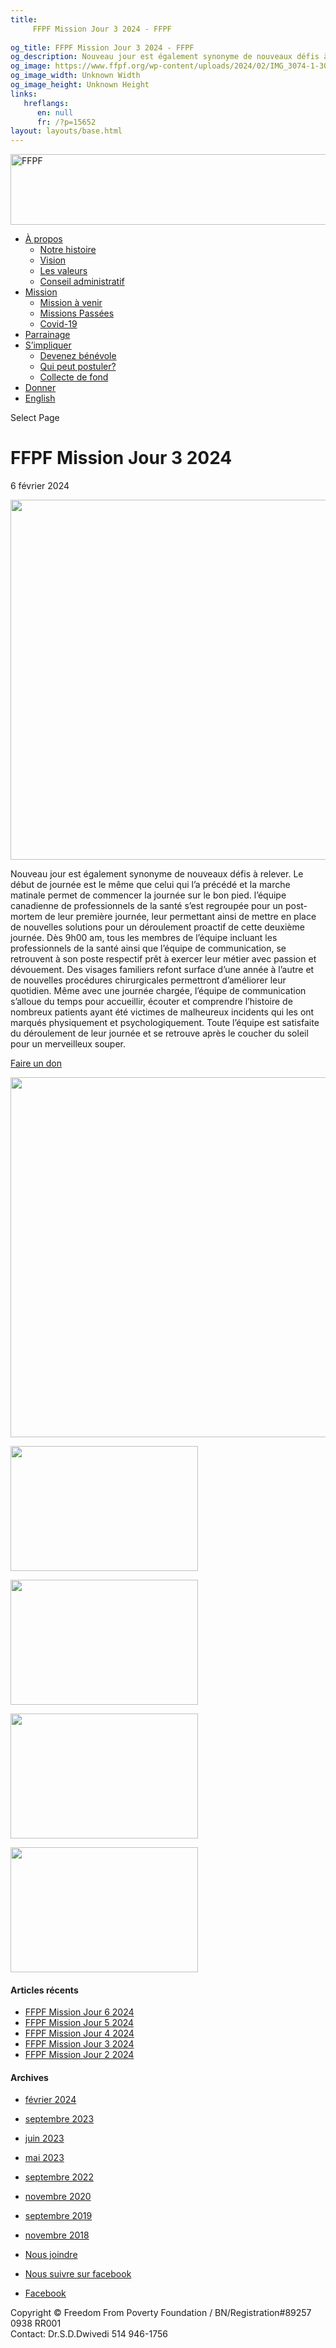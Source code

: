 ```yaml
---
title: 
     FFPF Mission Jour 3 2024 - FFPF
    
og_title: FFPF Mission Jour 3 2024 - FFPF
og_description: Nouveau jour est également synonyme de nouveaux défis à relever. Le début de journée est le même que celui qui l’a précédé et la marche matinale permet de commencer la journée sur le bon pied. l’équipe canadienne de professionnels de la santé s’est regroupée pour un post-mortem de leur première journée, leur permettant ainsi de […]
og_image: https://www.ffpf.org/wp-content/uploads/2024/02/IMG_3074-1-300x200.jpeg
og_image_width: Unknown Width
og_image_height: Unknown Height
links:
   hreflangs:
      en: null
      fr: /?p=15652
layout: layouts/base.html
---
```

[ <img src='/wp-content/uploads/2018/10/logo-ffpf.webp' width='505'
height='113' alt='FFPF' /> ](/en/sponsorship-tag/surgery/)

  * [ À propos ](/fr/a-propos)
    * [ Notre histoire ](/fr/a-propos#histoire)
    * [ Vision ](/fr/a-propos#vision)
    * [ Les valeurs ](/fr/a-propos#valeurs)
    * [ Conseil administratif ](/fr/a-propos#conseil)
  * [ Mission ](/fr/mission)
    * [ Mission à venir ](/fr/mission#venir)
    * [ Missions Passées ](/fr/mission#passées)
    * [ Covid-19 ](/fr/covid-19)
  * [ Parrainage ](/fr/parrainage/)
  * [ S’impliquer ](/fr/simpliquer)
    * [ Devenez bénévole ](/fr/simpliquer#benevole)
    * [ Qui peut postuler? ](/fr/simpliquer#inscrire)
    * [ Collecte de fond ](/fr/simpliquer#collecte)
  * [ Donner ](/donner)
  * [ English ]( /en/article/2024/02/06/feb-6-2024/)

[ ]( )

Select Page

#  FFPF Mission Jour 3 2024

6 février 2024

<img src='/wp-content/uploads/2024/02/2-1-1024x576.webp' width='1024'
height='576' />

Nouveau jour est également synonyme de nouveaux défis à relever. Le début de
journée est le même que celui qui l’a précédé et la marche matinale permet de
commencer la journée sur le bon pied. l’équipe canadienne de professionnels de
la santé s’est regroupée pour un post-mortem de leur première journée, leur
permettant ainsi de mettre en place de nouvelles solutions pour un déroulement
proactif de cette deuxième journée. Dès 9h00 am, tous les membres de l’équipe
incluant les professionnels de la santé ainsi que l’équipe de communication,
se retrouvent à son poste respectif prêt à exercer leur métier avec passion et
dévouement. Des visages familiers refont surface d’une année à l’autre et de
nouvelles procédures chirurgicales permettront d’améliorer leur quotidien.
Même avec une journée chargée, l’équipe de communication s’alloue du temps
pour accueillir, écouter et comprendre l’histoire de nombreux patients ayant
été victimes de malheureux incidents qui les ont marqués physiquement et
psychologiquement. Toute l’équipe est satisfaite du déroulement de leur
journée et se retrouve après le coucher du soleil pour un merveilleux souper.

[ Faire un don  ](/en/donate/)

<img src='/wp-content/uploads/2024/02/11-1024x576.webp' width='1024'
height='576' />

[ <img src='/wp-content/uploads/2024/02/IMG_2831-1-300x200.webp' width='300'
height='200' /> ](img_2831-2/)

[ <img src='/wp-content/uploads/2024/02/IMG_3088-2-300x200.webp' width='300'
height='200' /> ](img_3088-3/)

[ <img src='/wp-content/uploads/2024/02/IMG_2865-1-300x200.webp' width='300'
height='200' /> ](img_2865-2/)

  

[ <img src='/wp-content/uploads/2024/02/IMG_3074-1-300x200.webp' width='300'
height='200' /> ](img_3074-2/)

  

####  Articles récents

  * [ FFPF Mission Jour 6 2024 ]( /fr/article/2024/02/09/ffpf-mission-jour-6-2024/)
  * [ FFPF Mission Jour 5 2024 ](/fr)
  * [ FFPF Mission Jour 4 2024 ]( /fr/article/2024/02/08/mission-ffpf-2024-jour-4/)
  * [ FFPF Mission Jour 3 2024 ]( /fr/article/2024/02/06/mission-ffpf-2023-jour-3/)
  * [ FFPF Mission Jour 2 2024 ]( /fr/article/2024/02/05/mission-ffpf-2024-jour-2/)

####  Archives

  * [ février 2024 ](/)
  * [ septembre 2023 ]( /en/article/2023/09/)
  * [ juin 2023 ]( /en/article/2023/06/)
  * [ mai 2023 ]( /en/article/2023/05/)
  * [ septembre 2022 ]( /en/article/2022/09/)
  * [ novembre 2020 ]( /en/article/2020/11/)
  * [ septembre 2019 ]( /en/article/2019/09/)
  * [ novembre 2018 ]( /en/article/2018/11/)

  * [ Nous joindre ](/fr/nous-joindre/)
  * [ Nous suivre sur facebook ](https://www.facebook.com/freedomfrompoverty/)

  * [ Facebook  ](https://www.facebook.com/freedomfrompoverty/)

Copyright © Freedom From Poverty Foundation / BN/Registration#89257 0938 RR001  
Contact: Dr.S.D.Dwivedi 514 946-1756

